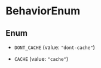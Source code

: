

# BehaviorEnum

## Enum


* `DONT_CACHE` (value: `"dont-cache"`)

* `CACHE` (value: `"cache"`)



